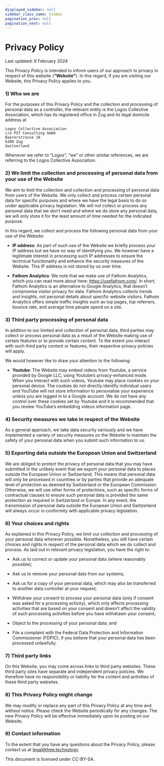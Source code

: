 ```yaml
---
displayed_sidebar: null
sidebar_class_name: hidden
pagination_prev: null
pagination_next: null
---
```


# Privacy Policy

Last updated: 9 February 2024

This Privacy Policy is intended to inform users of our approach to privacy in respect of this website (**"Website"**). In this regard, if you are visiting our Website, this Privacy Policy applies to you.

### 1) Who we are

For the purposes of this Privacy Policy and the collection and processing of personal data as a controller, the relevant entity is the Logos Collective Association, which has its registered office in Zug and its legal domicile address at

```
Logos Collective Association
c/o PST Consulting GmbH
Baarerstrasse 10
6300 Zug
Switzerland
```

Whenever we refer to “Logos”, “we” or other similar references, we are referring to the Logos Collective Association.

### 2) We limit the collection and processing of personal data from your use of the Website

We aim to limit the collection and collection and processing of personal data from users of the Website. We only collect and process certain personal data for specific purposes and where we have the legal basis to do so under applicable privacy legislation. We will not collect or process any personal data that we don’t need and where we do store any personal data, we will only store it for the least amount of time needed for the indicated purpose. 

In this regard, we collect and process the following personal data from your use of the Website:  

* **IP address**: As part of such use of the Website we briefly process your IP address but we have no way of identifying you. We however have a legitimate interest in processing such IP addresses to ensure the technical functionality and enhance the security measures of the Website. This IP address is not stored by us over time.

* **Fathom Analytics**: We note that we make use of Fathom Analytics, which you can read more about here: https://usefathom.com/. In short, Fathom Analytics is an alternative to Google Analytics, that doesn’t compromise visitor privacy for data. Fathom Analytics collects trends and insights, not personal details about specific website visitors. Fathom Analytics offers simple traffic insights such as top pages, top referrers, bounce rate, and average time people spend on a site.

### 3) Third party processing of personal data

In addition to our limited and collection of personal data, third parties may collect or process personal data as a result of the Website making use of certain features or to provide certain content. To the extent you interact with such third party content or features, their respective privacy policies will apply.

We would however like to draw your attention to the following:

* **Youtube**: The Website may embed videos from Youtube, a service provided by Google LLC, using Youtube’s privacy-enhanced mode. When you interact with such videos, Youtube may place cookies on your personal device. The cookies do not directly identify individual users and YouTube will not store information to personalise your experience unless you are logged in to a Google account. We do not have any control over these cookies set by Youtube and it is recommended that you review YouTube’s embedding videos information page.

### 4) Security measures we take in respect of the Website 

As a general approach, we take data security seriously and we have implemented a variety of security measures on the Website to maintain the safety of your personal data when you submit such information to us. 

### 5) Exporting data outside the European Union and Switzerland

We are obliged to protect the privacy of personal data that you may have submitted in the unlikely event that we export your personal data to places outside the European Union or Switzerland. This means that personal data will only be processed in countries or by parties that provide an adequate level of protection as deemed by Switzerland or the European Commission. Otherwise, we will use other forms of protections, such as specific forms of contractual clauses to ensure such personal data is provided the same protection as required in Switzerland or Europe. In any event, the transmission of personal data outside the European Union and Switzerland will always occur in conformity with applicable privacy legislation. 


### 6) Your choices and rights

As explained in this Privacy Policy, we limit our collection and processing of your personal data wherever possible. Nonetheless, you still have certain choices and rights in respect of the personal data which we do collect and process. As laid out in relevant privacy legislation, you have the right to:

* Ask us to correct or update your personal data (where reasonably possible);

* Ask us to remove your personal data from our systems;

* Ask us for a copy of your personal data, which may also be transferred to another data controller at your request;
* Withdraw your consent to process your personal data (only if consent was asked for a processing activity), which only affects processing activities that are based on your consent and doesn’t affect the validity of such processing activities before you have withdrawn your consent;

* Object to the processing of your personal data; and

* File a complaint with the Federal Data Protection and Information Commissioner (FDPIC), if you believe that your personal data has been processed unlawfully.

### 7) Third party links

On this Website, you may come across links to third party websites. These third party sites have separate and independent privacy policies. We therefore have no responsibility or liability for the content and activities of these third party websites.

### 8) This Privacy Policy might change

We may modify or replace any part of this Privacy Policy at any time and without notice. Please check the Website periodically for any changes. The new Privacy Policy will be effective immediately upon its posting on our Website.

### 9) Contact information

To the extent that you have any questions about the Privacy Policy, please contact us at legal@free.technology.

This document is licensed under CC-BY-SA.
